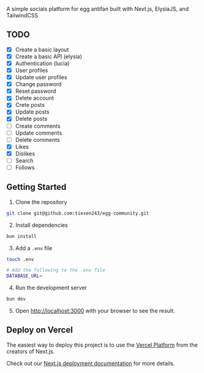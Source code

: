 A simple socials platform for egg antifan built with Next.js, ElysiaJS, and TailwindCSS

## TODO

- [x] Create a basic layout
- [x] Create a basic API (elysia)
- [x] Authentication (lucia)
- [x] User profiles
- [x] Update user profiles
- [x] Change password
- [x] Reset password
- [x] Delete account
- [x] Crete posts
- [x] Update posts
- [x] Delete posts
- [ ] Create comments
- [ ] Update comments
- [ ] Delete comments
- [x] Likes
- [x] Dislikes
- [ ] Search
- [ ] Follows

## Getting Started

1. Clone the repository

```bash
git clone git@github.com:tiesen243/egg-community.git
```

2. Install dependencies

```bash
bun install
```

3. Add a `.env` file

```bash
touch .env

# Add the following to the .env file
DATABASE_URL=
```

4. Run the development server

```bash
bun dev
```

5. Open [http://localhost:3000](http://localhost:3000) with your browser to see the result.

## Deploy on Vercel

The easiest way to deploy this project is to use the [Vercel Platform](https://vercel.com/new?utm_source=github&utm_medium=repository&utm_campaign=tiesen243/egg-community) from the creators of Next.js.

Check out our [Next.js deployment documentation](https://nextjs.org/docs/deployment) for more details.
